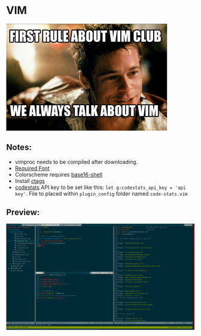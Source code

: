 # VIM

![vimclub](./vimclub.jpg)

## Notes:

* vimproc needs to be compiled after downloading.
* [Required Font](https://github.com/ryanoasis/nerd-fonts/tree/master/patched-fonts/Meslo/M)
* Colorscheme requires [base16-shell](https://github.com/chriskempson/base16-shell)
* Install [ctags](http://ctags.sourceforge.net/)
* [codestats](https://codestats.net/) API key to be set like this: `let g:codestats_api_key = 'api key'`. File to placed within `plugin_config` folder named `code-stats.vim`

## Preview:

![preview](./preview.png)
